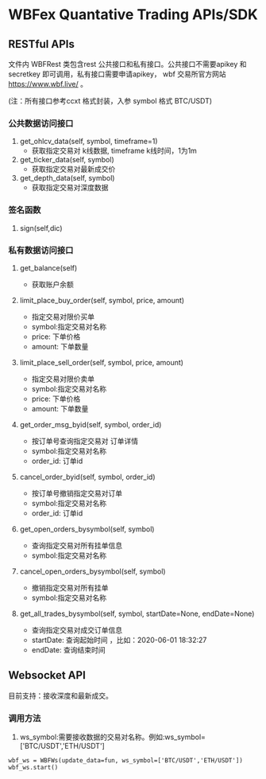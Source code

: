 # WBFex Quantative Trading APIs/SDK
## RESTful APIs
文件内 WBFRest 类包含rest 公共接口和私有接口。公共接口不需要apikey 和 secretkey 即可调用，私有接口需要申请apikey， wbf 交易所官方网站 https://www.wbf.live/ 。

(注：所有接口参考ccxt 格式封装，入参 symbol 格式 BTC/USDT)
### 公共数据访问接口
1.  get_ohlcv_data(self, symbol, timeframe=1)
     * 获取指定交易对 k线数据, timeframe k线时间，1为1m 
2.  get_ticker_data(self, symbol)
     * 获取指定交易对最新成交价
3.  get_depth_data(self, symbol)
     * 获取指定交易对深度数据
     
### 签名函数  
1.  sign(self,dic)

### 私有数据访问接口
1.  get_balance(self)
     * 获取账户余额
2.  limit_place_buy_order(self, symbol, price, amount)
     * 指定交易对限价买单
     * symbol:指定交易对名称
     * price: 下单价格
     * amount: 下单数量
3.  limit_place_sell_order(self, symbol, price, amount)
     * 指定交易对限价卖单
     * symbol:指定交易对名称
     * price: 下单价格
     * amount: 下单数量
4.  get_order_msg_byid(self, symbol, order_id)
     * 按订单号查询指定交易对 订单详情
     * symbol:指定交易对名称
     * order_id: 订单id
5.  cancel_order_byid(self, symbol, order_id)
     * 按订单号撤销指定交易对订单
     * symbol:指定交易对名称
     * order_id: 订单id
6.  get_open_orders_bysymbol(self, symbol)
     * 查询指定交易对所有挂单信息
     * symbol:指定交易对名称
7.  cancel_open_orders_bysymbol(self, symbol)
     * 撤销指定交易对所有挂单
     * symbol:指定交易对名称

8.  get_all_trades_bysymbol(self, symbol, startDate=None, endDate=None)
     * 查询指定交易对成交订单信息
     * startDate: 查询起始时间 ，比如：2020-06-01 18:32:27
     * endDate: 查询结束时间
     
## Websocket API
目前支持：接收深度和最新成交。
### 调用方法
1. ws_symbol:需要接收数据的交易对名称。例如:ws_symbol=['BTC/USDT','ETH/USDT']

```wbf_ws = WBFWs(update_data=fun, ws_symbol=['BTC/USDT','ETH/USDT'])```<br>
```wbf_ws.start()```
